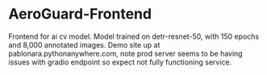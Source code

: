 # AeroGuard-Frontend
Frontend for ai cv model. Model trained on detr-resnet-50, with 150 epochs and 8,000 annotated images. Demo site up at pablonara.pythonanywhere.com, note prod server seems to be having issues with gradio endpoint so expect not fully functioning service.

